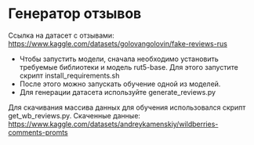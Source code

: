 # Генератор отзывов

Ссылка на датасет с отзывами: https://www.kaggle.com/datasets/golovangolovin/fake-reviews-rus

* Чтобы запустить модели, сначала необходимо установить требуемые библиотеки и модель rut5-base. Для этого запустите скрипт install_requirements.sh
* После этого можно запускать обучение одной из моделей.
* Для генерации датасета используйте generate_reviews.py

Для скачивания массива данных для обучения использовался скрипт get_wb_reviews.py. 
Скаченные данные: https://www.kaggle.com/datasets/andreykamenskiy/wildberries-comments-promts
